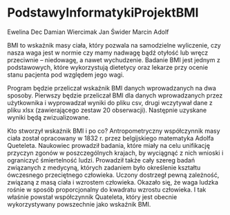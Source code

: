 # PodstawyInformatykiProjektBMI


Ewelina Dec
Damian Wiercimak
Jan Świder
Marcin Adolf

BMI to wskaźnik masy ciała, który pozwala na samodzielne wyliczenie, czy nasza waga jest w normie czy mamy nadwagę bądź otyłość lub wręcz przeciwnie – niedowagę, a nawet wychudzenie. Badanie BMI jest jednym z podstawowych, które wykorzystują dietetycy oraz lekarze przy ocenie stanu pacjenta pod względem jego wagi.

Program będzie przeliczał wskaźnik BMI danych wprowadzanych na dwa sposoby. Pierwszy będzie przeliczał BMI dla danych wprowadzanych przez użytkownika i wyprowadzał wyniki do pliku csv, drugi wczytywał dane z pliku xlsx (zawierającego zestaw 20 obserwacji). Następnie uzyskane wyniki będą zwizualizowane.

Kto stworzył wskaźnik BMI i po co?
Antropometryczny współczynnik masy ciała został opracowany w 1832 r. przez belgijskiego matematyka Adolfa Queteleta. Naukowiec prowadził badania, które miały na celu unifikację przyczyn zgonów w poszczególnych krajach, by wyciągnąć z nich wnioski i ograniczyć śmiertelność ludzi. Prowadził także cały szereg badań związanych z medycyną, których zadaniem było określenie kształtu ówczesnego przeciętnego człowieka. Uczony dostrzegł pewną zależność, związaną z masą ciała i wzrostem człowieka. Okazało się, że waga ludzka rośnie w sposób proporcjonalny do kwadratu wzrostu człowieka. I tak właśnie powstał współczynnik Quateleta, który jest obecnie wykorzystywany powszechnie jako wskaźnik BMI. 
